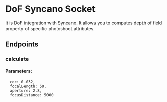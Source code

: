 # DoF Syncano Socket

It is DoF integration with Syncano. It allows you to computes depth of field property of specific photoshoot attributes.

## Endpoints

### calculate

#### Parameters:

      coc: 0.032,
      focalLength: 50,
      aperture: 2.8,
      focusDistance: 5000

